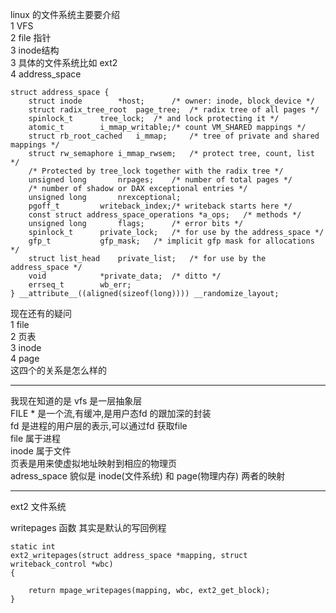 linux 的文件系统主要要介绍  
1 VFS  
2 file 指针  
3 inode结构  
3 具体的文件系统比如 ext2  
4 address_space  
```
struct address_space {
	struct inode		*host;		/* owner: inode, block_device */
	struct radix_tree_root	page_tree;	/* radix tree of all pages */
	spinlock_t		tree_lock;	/* and lock protecting it */
	atomic_t		i_mmap_writable;/* count VM_SHARED mappings */
	struct rb_root_cached	i_mmap;		/* tree of private and shared mappings */
	struct rw_semaphore	i_mmap_rwsem;	/* protect tree, count, list */
	/* Protected by tree_lock together with the radix tree */
	unsigned long		nrpages;	/* number of total pages */
	/* number of shadow or DAX exceptional entries */
	unsigned long		nrexceptional;
	pgoff_t			writeback_index;/* writeback starts here */
	const struct address_space_operations *a_ops;	/* methods */
	unsigned long		flags;		/* error bits */
	spinlock_t		private_lock;	/* for use by the address_space */
	gfp_t			gfp_mask;	/* implicit gfp mask for allocations */
	struct list_head	private_list;	/* for use by the address_space */
	void			*private_data;	/* ditto */
	errseq_t		wb_err;
} __attribute__((aligned(sizeof(long)))) __randomize_layout;
```

现在还有的疑问  
1 file   
2 页表  
3 inode   
4 page   
这四个的关系是怎么样的

---
我现在知道的是
vfs 是一层抽象层  
FILE * 是一个流,有缓冲,是用户态fd 的跟加深的封装  
fd  是进程的用户层的表示,可以通过fd 获取file  
file 属于进程  
inode 属于文件    
页表是用来使虚拟地址映射到相应的物理页    
adress_space 貌似是 inode(文件系统)  和 page(物理内存) 两者的映射  


--- 
ext2 文件系统

writepages 函数 其实是默认的写回例程
```
static int
ext2_writepages(struct address_space *mapping, struct writeback_control *wbc)
{

	return mpage_writepages(mapping, wbc, ext2_get_block);
}
```
